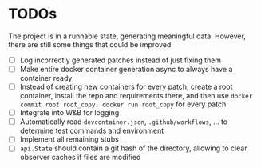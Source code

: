 # TODOs
The project is in a runnable state, generating meaningful data. However, there are still some things that could be improved.
- [ ] Log incorrectly generated patches instead of just fixing them 
- [ ] Make entire docker container generation async to always have a container ready
- [ ] Instead of creating new containers for every patch, create a root container, install the repo and requirements there, and then use `docker commit root root_copy; docker run root_copy` for every patch
- [ ] Integrate into W&B for logging
- [ ] Automatically read `devcontainer.json`, `.github/workflows`, ... to determine test commands and environment
- [ ] Implement all remaining stubs
- [ ] `api.State` should contain a git hash of the directory, allowing to clear observer caches if files are modified
